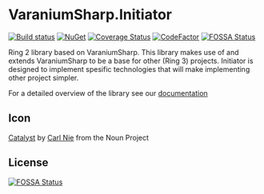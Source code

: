 # VaraniumSharp.Initiator

[![Build status](https://ci.appveyor.com/api/projects/status/4p0t0qcd1boweag2/branch/master?svg=true)](https://ci.appveyor.com/project/DeadlyEmbrace/varaniumsharp-initiator/branch/master)
[![NuGet](https://img.shields.io/nuget/v/VaraniumSharp.Initiator.svg)](https://www.nuget.org/packages/VaraniumSharp.Initiator/)
[![Coverage Status](https://coveralls.io/repos/github/NinetailLabs/VaraniumSharp.Initiator/badge.svg?branch=master)](https://coveralls.io/github/NinetailLabs/VaraniumSharp.Initiator?branch=master)
[![CodeFactor](https://www.codefactor.io/repository/github/ninetaillabs/varaniumsharp.initiator/badge)](https://www.codefactor.io/repository/github/ninetaillabs/varaniumsharp.initiator)
[![FOSSA Status](https://app.fossa.io/api/projects/git%2Bgithub.com%2FNinetailLabs%2FVaraniumSharp.Initiator.svg?type=shield)](https://app.fossa.io/projects/git%2Bgithub.com%2FNinetailLabs%2FVaraniumSharp.Initiator?ref=badge_shield)

Ring 2 library based on VaraniumSharp. 
This library makes use of and extends VaraniumSharp to be a base for other (Ring 3) projects.
Initiator is designed to implement spesific technologies that will make implementing other project simpler.

For a detailed overview of the library see our [documentation](https://ninetaillabs.github.io/VaraniumSharp.Initiator/)

## Icon
[Catalyst](https://thenounproject.com/search/?q=initiator&i=110227) by [Carl Nie](https://thenounproject.com/spbfirm/) from the Noun Project

## License
[![FOSSA Status](https://app.fossa.io/api/projects/git%2Bgithub.com%2FNinetailLabs%2FVaraniumSharp.Initiator.svg?type=large)](https://app.fossa.io/projects/git%2Bgithub.com%2FNinetailLabs%2FVaraniumSharp.Initiator?ref=badge_large)